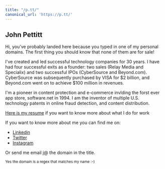 ```yaml
---
title: "/p.tt/"
canonical_url: 'https://p.tt/'
---
```


## John Pettitt

Hi, you've probably landed here because you typed in one of my personal domains.  The first thing you should know that none of them are for sale!  

I've created and led successful technology companies for 30 years. I have had four successful exits as a founder: two sales (Relay Media and Specialix) and two successful IPOs (CyberSource and Beyond.com). CyberSource was subsequently purchased by VISA for $2 billion, and Beyond.com went on to achieve $100 million in revenues.

I'm a pioneer in content protection and e-commerce invlding the forst ever app store, software.net in 1994. I am the inventor of multiple U.S. technology patents in online fraud detection, and content distribution. 

[Here is my resume](/resume.html) if you want to know more about what I do for work

If you want to know more about me you can find me on:

* [Linkedin](https://www.linkedin.com/in/johnpettitt/)
* [Twitter](https://twitter.com/jpp123/)
* [Instagram](https://www.instagram.com/wtfaccountname/)

Or send me email j@ the domain in the title.

<sup>Yes the domain is a regex that matches my name :-)</sup>
